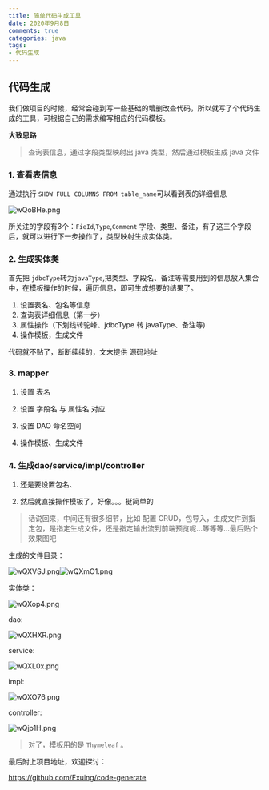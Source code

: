 ```yaml
---
title: 简单代码生成工具
date: 2020年9月8日
comments: true
categories: java
tags:
- 代码生成
---
```


## 代码生成

我们做项目的时候，经常会碰到写一些基础的增删改查代码，所以就写了个代码生成的工具，可根据自己的需求编写相应的代码模板。

<!-- more -->

**大致思路**

> 查询表信息，通过字段类型映射出 java 类型，然后通过模板生成 java 文件

### 1. 查看表信息

通过执行 `SHOW FULL COLUMNS FROM table_name`可以看到表的详细信息

![wQoBHe.png](https://s1.ax1x.com/2020/09/08/wQoBHe.png)

所关注的字段有3个：`FieId`,`Type`,`Comment` 字段、类型、备注，有了这三个字段后，就可以进行下一步操作了，类型映射生成实体类。

### 2. 生成实体类

首先把 `jdbcType`转为`javaType`,把类型、字段名、备注等需要用到的信息放入集合中，在模板操作的时候，遍历信息，即可生成想要的结果了。

1. 设置表名、包名等信息
2. 查询表详细信息（第一步）
3. 属性操作（下划线转驼峰、jdbcType 转 javaType、备注等)
4. 操作模板，生成文件

代码就不贴了，断断续续的，文末提供 源码地址

### 3. mapper

1. 设置 表名

2. 设置 字段名 与 属性名 对应

3. 设置 DAO 命名空间

4. 操作模板、生成文件

### 4. 生成dao/service/impl/controller

1. 还是要设置包名、

2. 然后就直接操作模板了，好像。。。挺简单的

> 话说回来，中间还有很多细节，比如 配置 CRUD，包导入，生成文件到指定包，是指定生成文件，还是指定输出流到前端预览呢…等等等…最后贴个效果图吧

生成的文件目录：

![wQXVSJ.png](https://s1.ax1x.com/2020/09/08/wQXVSJ.png)![wQXmO1.png](https://s1.ax1x.com/2020/09/08/wQXmO1.png)

实体类：

![wQXop4.png](https://s1.ax1x.com/2020/09/08/wQXop4.png)

dao:

![wQXHXR.png](https://s1.ax1x.com/2020/09/08/wQXHXR.png)

service:

![wQXL0x.png](https://s1.ax1x.com/2020/09/08/wQXL0x.png)

impl:

![wQXO76.png](https://s1.ax1x.com/2020/09/08/wQXO76.png)

controller:

![wQjp1H.png](https://s1.ax1x.com/2020/09/08/wQjp1H.png)

> 对了，模板用的是 `Thymeleaf` 。

最后附上项目地址，欢迎探讨：

https://github.com/Fxuing/code-generate


